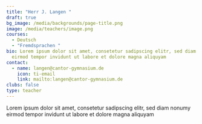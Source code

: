 ```yaml
---
title: "Herr J. Langen "
draft: true
bg_image: /media/backgrounds/page-title.png
image: /media/teachers/image.png
courses:
  - Deutsch
  - "Fremdsprachen "
bio: Lorem ipsum dolor sit amet, consetetur sadipscing elitr, sed diam nonumy
  eirmod tempor invidunt ut labore et dolore magna aliquyam
contact:
  - name: langen@cantor-gymnasium.de
    icon: ti-email
    link: mailto:langen@cantor-gymnasium.de
clubs: false
type: teacher
---
```

Lorem ipsum dolor sit amet, consetetur sadipscing elitr, sed diam nonumy eirmod tempor invidunt ut labore et dolore magna aliquyam